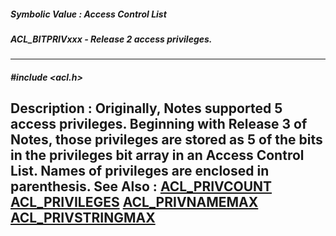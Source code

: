 ##### Symbolic Value : Access Control List
##### ACL_BITPRIVxxx - Release 2 access privileges.
---
##### #include <acl.h>
**Description :**
Originally, Notes supported 5 access privileges.  Beginning with Release 3 of 
Notes, those privileges are stored as 5 of the bits in the privileges bit array 
in an Access Control List.  Names of privileges are enclosed in parenthesis.
**See Also :**
[ACL_PRIVCOUNT](D:/md_files/ACL_PRIVCOUNT.md)
[ACL_PRIVILEGES](D:/md_files/ACL_PRIVILEGES.md)
[ACL_PRIVNAMEMAX](D:/md_files/ACL_PRIVNAMEMAX.md)
[ACL_PRIVSTRINGMAX](D:/md_files/ACL_PRIVSTRINGMAX.md)
---
